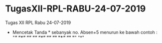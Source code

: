 # TugasXII-RPL-RABU-24-07-2019
Tugas XII RPL Rabu 24-07-2019
- Mencetak Tanda * sebanyak no. Absen+5 menurun ke bawah
contoh :
"***********"
"**********"
"*********"
"********"
"*******"
"******"
"*****"
"****"
"***"
"**"
"*"
